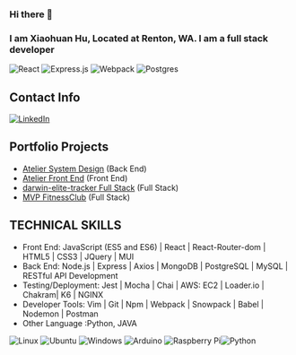 ### Hi there 👋


### I am Xiaohuan Hu, Located at Renton, WA. I am a full stack developer  

![React](https://img.shields.io/badge/react-%2320232a.svg?style=for-the-badge&logo=react&logoColor=%2361DAFB) 
![Express.js](https://img.shields.io/badge/express.js-%23404d59.svg?style=for-the-badge&logo=express&logoColor=%2361DAFB) 
![Webpack](https://img.shields.io/badge/webpack-%238DD6F9.svg?style=for-the-badge&logo=webpack&logoColor=black) 
![Postgres](https://img.shields.io/badge/postgres-%23316192.svg?style=for-the-badge&logo=postgresql&logoColor=white)

## Contact Info
[![LinkedIn](https://img.shields.io/badge/linkedin-%230077B5.svg?style=for-the-badge&logo=linkedin&logoColor=white)](https://www.linkedin.com/in/xiaohuan/) 

## Portfolio Projects
- [Atelier System Design](https://github.com/Galactic-Republic-2204/SDC-overview) (Back End)
- [Atelier Front End](https://github.com/TeamStorm2204/TeamStorm) (Front End) 
- [darwin-elite-tracker Full Stack](https://github.com/Chicago-Deep-Dish/darwin-elite-tracker) (Full Stack)
- [MVP FitnessClub](https://github.com/Xiaohuan0319/MVP) (Full Stack) 

## TECHNICAL SKILLS
- Front End: JavaScript (ES5 and ES6) | React | React-Router-dom | HTML5 | CSS3 | JQuery | MUI 
- Back End: Node.js | Express | Axios | MongoDB | PostgreSQL | MySQL | RESTful API Development
- Testing/Deployment: Jest | Mocha | Chai | AWS: EC2 | Loader.io | Chakram| K6 | NGINX 
- Developer Tools: Vim | Git | Npm | Webpack | Snowpack | Babel | Nodemon | Postman 
- Other Language :Python, JAVA


![Linux](https://img.shields.io/badge/Linux-FCC624?style=for-the-badge&logo=linux&logoColor=black) ![Ubuntu](https://img.shields.io/badge/Ubuntu-E95420?style=for-the-badge&logo=ubuntu&logoColor=white) ![Windows](https://img.shields.io/badge/Windows-0078D6?style=for-the-badge&logo=windows&logoColor=white) ![Arduino](https://img.shields.io/badge/-Arduino-00979D?style=for-the-badge&logo=Arduino&logoColor=white) ![Raspberry Pi](https://img.shields.io/badge/-RaspberryPi-C51A4A?style=for-the-badge&logo=Raspberry-Pi)![Python](https://img.shields.io/badge/python-3.5%20%7C%203.6%20%7C%203.7-blue)


